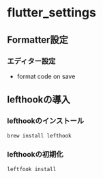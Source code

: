 # flutter_settings

## Formatter設定

### エディター設定

- format code on save

## lefthookの導入

### lefthookのインストール

```bash
brew install lefthook
```

### lefthookの初期化

```bash
leftfook install
```
